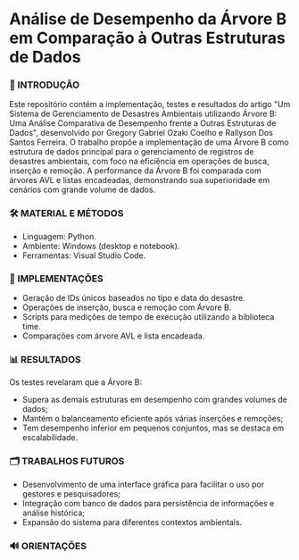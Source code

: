 # Análise de Desempenho da Árvore B em Comparação à Outras Estruturas de Dados

### 🎯 INTRODUÇÃO
Este repositório contém a implementação, testes e resultados do artigo "Um Sistema de Gerenciamento de Desastres Ambientais utilizando Árvore B: Uma Análise Comparativa de Desempenho frente a Outras Estruturas de Dados", desenvolvido por Gregory Gabriel Ozaki Coelho e Rallyson Dos Santos Ferreira. O trabalho propõe a implementação de uma Árvore B como estrutura de dados principal para o gerenciamento de registros de desastres ambientais, com foco na eficiência em operações de busca, inserção e remoção. A performance da Árvore B foi comparada com árvores AVL e listas encadeadas, demonstrando sua superioridade em cenários com grande volume de dados.

### 🛠️ MATERIAL E MÉTODOS

- Linguagem: Python.
- Ambiente: Windows (desktop e notebook).
- Ferramentas: Visual Studio Code.

### 🧩 IMPLEMENTAÇÕES
- Geração de IDs únicos baseados no tipo e data do desastre.
- Operações de inserção, busca e remoção com Árvore B.
- Scripts para medições de tempo de execução utilizando a biblioteca time.
- Comparações com árvore AVL e lista encadeada.

### 📊 RESULTADOS

Os testes revelaram que a Árvore B:
- Supera as demais estruturas em desempenho com grandes volumes de dados;
- Mantém o balanceamento eficiente após várias inserções e remoções;
- Tem desempenho inferior em pequenos conjuntos, mas se destaca em escalabilidade.

### 🗂️ TRABALHOS FUTUROS

- Desenvolvimento de uma interface gráfica para facilitar o uso por gestores e pesquisadores;
- Integração com banco de dados para persistência de informações e análise histórica;
- Expansão do sistema para diferentes contextos ambientais.

### 🔊 ORIENTAÇÕES
